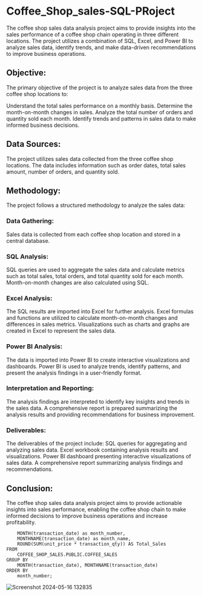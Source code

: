 # Coffee_Shop_sales-SQL-PRoject
The coffee shop sales data analysis project aims to provide insights into the sales performance of a coffee shop chain operating in three different locations. The project utilizes a combination of SQL, Excel, and Power BI to analyze sales data, identify trends, and make data-driven recommendations to improve business operations.

## Objective:
The primary objective of the project is to analyze sales data from the three coffee shop locations to:

Understand the total sales performance on a monthly basis.
Determine the month-on-month changes in sales.
Analyze the total number of orders and quantity sold each month.
Identify trends and patterns in sales data to make informed business decisions.
## Data Sources:
The project utilizes sales data collected from the three coffee shop locations. The data includes information such as order dates, total sales amount, number of orders, and quantity sold.

## Methodology:
The project follows a structured methodology to analyze the sales data:

### Data Gathering: 
Sales data is collected from each coffee shop location and stored in a central database.

### SQL Analysis: 
SQL queries are used to aggregate the sales data and calculate metrics such as total sales, total orders, and total quantity sold for each month. Month-on-month changes are also calculated using SQL.

### Excel Analysis: 
The SQL results are imported into Excel for further analysis. Excel formulas and functions are utilized to calculate month-on-month changes and differences in sales metrics. Visualizations such as charts and graphs are created in Excel to represent the sales data.

### Power BI Analysis: 
The data is imported into Power BI to create interactive visualizations and dashboards. Power BI is used to analyze trends, identify patterns, and present the analysis findings in a user-friendly format.

### Interpretation and Reporting: 
The analysis findings are interpreted to identify key insights and trends in the sales data. A comprehensive report is prepared summarizing the analysis results and providing recommendations for business improvement.

### Deliverables:
The deliverables of the project include:
SQL queries for aggregating and analyzing sales data.
Excel workbook containing analysis results and visualizations.
Power BI dashboard presenting interactive visualizations of sales data.
A comprehensive report summarizing analysis findings and recommendations.

## Conclusion:
The coffee shop sales data analysis project aims to provide actionable insights into sales performance, enabling the coffee shop chain to make informed decisions to improve business operations and increase profitability.




``` SELECT 
    MONTH(transaction_date) as month_number,
    MONTHNAME(transaction_date) as month_name,
    ROUND(SUM(unit_price * transaction_qty)) AS Total_Sales
FROM 
    COFFEE_SHOP_SALES.PUBLIC.COFFEE_SALES
GROUP BY 
    MONTH(transaction_date), MONTHNAME(transaction_date)
ORDER BY 
    month_number;
```

![Screenshot 2024-05-16 132835](https://github.com/AbhinayBogala/Coffee_Shop_sales-SQL-PRoject/assets/168276269/a7ffb4c6-3957-4542-a530-e8d10b7bd995)
